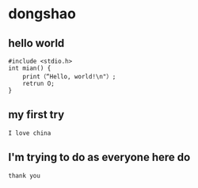 # dongshao
## hello world
```
#include <stdio.h>
int mian() {
    print（“Hello, world!\n"）;
    retrun O;
}
```
## my first try
```
I love china
```
## I'm trying to do as everyone here do
```
thank you
```
